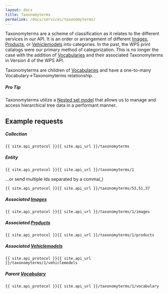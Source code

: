 ```yaml
---
layout: docs
title: Taxonomyterms
permalink: /docs/services/taxonomyterms/
---
```


[var_Images]: /docs/services/images
[var_Products]: /docs/services/products
[var_Vehiclemodels]: /docs/services/vehiclemodels
[var_Vocabularies]: /docs/services/vocabularies

Taxonomyterms are a scheme of classification as it relates to the different services in our API. It is an order or arrangement of different [Images][var_Images], 
[Products][var_Products], or [Vehiclemodels][var_Vehiclemodels] into categories. In the past, the WPS print catalogs were our primary method of categorization. This is no longer 
the case with the addition of [Vocabularies][var_Vocabularies] and their associated Taxonomyterms in Version 4 of the WPS API.

Taxonomyterms are children of [Vocabularies][var_Vocabularies] and have a one-to-many Vocabulary&rarr;Taxonomyterms relationship.

<div class="note">
  <h5>Pro Tip</h5>
  <p>Taxonomyterms utilize a <a href="https://en.wikipedia.org/wiki/Nested_set_model" target="_blank">Nested set model</a> that allows us to manage and access hierarchical tree 
  data in a performant manner.</p>
</div>

## Example requests

##### Collection

```
{{ site.api_protocol }}{{ site.api_url }}/taxonomyterms
```

##### Entity

```
{{ site.api_protocol }}{{ site.api_url }}/taxonomyterms/1
```

...or send multiple ids separated by a comma(,)

```
{{ site.api_protocol }}{{ site.api_url }}/taxonomyterms/53,51,37
```

##### Associated [Images][var_Images]

```
{{ site.api_protocol }}{{ site.api_url }}/taxonomyterms/1/images
```

##### Associated [Products][var_Products]

```
{{ site.api_protocol }}{{ site.api_url }}/taxonomyterms/1/products
```

##### Associated [Vehiclemodels][var_Vehiclemodels]

```
{{ site.api_protocol }}{{ site.api_url }}/taxonomyterms/1/vehiclemodels
```

##### Parent [Vocabulary][var_Vocabularies]

```
{{ site.api_protocol }}{{ site.api_url }}/taxonomyterms/1/vocabulary
```
